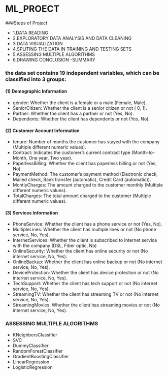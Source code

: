# ML_PROECT

###Steps of Project

- 1.DATA READING
- 2.EXPLORATORY DATA ANALYSIS AND DATA CLEANING
- 3.DATA VISUALIZATION
- 4.SPLITING THE DATA IN TRAINING AND TESTING SETS
- 5.ASSESSING MULTIPLE ALGORITHMS
- 6.DRAWING CONCLUSION -SUMMARY


### the data set contains 19 independent variables, which can be classified into 3 groups:

#### (1) Demographic Information

- gender: Whether the client is a female or a male (Female, Male).
- SeniorCitizen: Whether the client is a senior citizen or not ( 0, 1).
- Partner: Whether the client has a partner or not (Yes, No).
- Dependents: Whether the client has dependents or not (Yes, No).

#### (2) Customer Account Information

- tenure: Number of months the customer has stayed with the company (Multiple different numeric values).
- Contract: Indicates the customer’s current contract type (Month-to-Month, One year, Two year).
- PaperlessBilling: Whether the client has paperless billing or not (Yes, No).
- PaymentMethod: The customer’s payment method (Electronic check, Mailed check, Bank transfer (automatic), Credit Card (automatic)).
- MontlyCharges: The amount charged to the customer monthly (Multiple different numeric values).
- TotalCharges: The total amount charged to the customer (Multiple different numeric values).

#### (3) Services Information

- PhoneService: Whether the client has a phone service or not (Yes, No).
- MultipleLines: Whether the client has multiple lines or not (No phone service, No, Yes).
- InternetServices: Whether the client is subscribed to Internet service with the company (DSL, Fiber optic, No)
- OnlineSecurity: Whether the client has online security or not (No internet service, No, Yes).
- OnlineBackup: Whether the client has online backup or not (No internet service, No, Yes).
- DeviceProtection: Whether the client has device protection or not (No internet service, No, Yes).
- TechSupport: Whether the client has tech support or not (No internet service, No, Yes).
- StreamingTV: Whether the client has streaming TV or not (No internet service, No, Yes).
- StreamingMovies: Whether the client has streaming movies or not (No internet service, No, Yes).



### ASSESSING MULTIPLE ALGORITHMS

-  KNeighborsClassifier
-  SVC
-  DummyClassifier
-  RandomForestClassifier
-  GradientBoostingClassifier
-  LinearRegression
-  LogisticRegression
